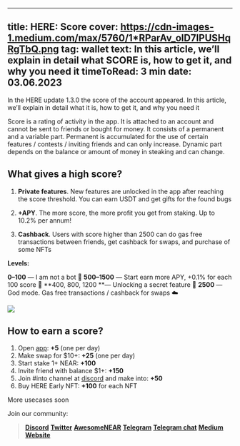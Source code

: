 -----
title: HERE: Score
cover: https://cdn-images-1.medium.com/max/5760/1*RParAv_olD7IPUSHqRgTbQ.png
tag: wallet
text: In this article, we’ll explain in detail what SCORE is, how to get it, and why you need it
timeToRead: 3 min
date: 03.06.2023
-----



In the HERE update 1.3.0 the score of the account appeared. In this article, we’ll explain in detail what it is, how to get it, and why you need it

Score is a rating of activity in the app. It is attached to an account and cannot be sent to friends or bought for money. It consists of a permanent and a variable part. Permanent is accumulated for the use of certain features / contests / inviting friends and can only increase. Dynamic part depends on the balance or amount of money in steaking and can change.

## What gives a high score?

1. **Private features**. New features are unlocked in the app after reaching the score threshold. You can earn USDT and get gifts for the found bugs

2. **+APY**. The more score, the more profit you get from staking. Up to 10.2% per annum!

3. **Cashback**. Users with score higher than 2500 can do gas free transactions between friends, get cashback for swaps, and purchase of some NFTs

**Levels:**

**0–100** — I am not a bot 🤖 
**500–1500** — Start earn more APY, +0.1% for each 100 score 💸 
**400, 800, 1200 **— Unlocking a secret feature 🔐 
**2500** — God mode. Gas free transactions / cashback for swaps ☁️

![](https://cdn-images-1.medium.com/max/5760/1*RParAv_olD7IPUSHqRgTbQ.png)

## How to earn a score?

1. Open [app](https://download.herewallet.app/): **+5** (one per day)
2. Make swap for $10+: **+25** (one per day)
3. Start stake 1+ NEAR: **+100**
4. Invite friend with balance $1+: **+150**
5. Join #into channel at [discord](https://discord.gg/AfB5cvtFXH) and make into: **+50**
6. Buy HERE Early NFT:  **+100** for each NFT

More usecases soon


Join our community:
> [**Discord**](https://discord.gg/AfB5cvtFXH)
> [**Twitter**](https://twitter.com/here_wallet)
> [**AwesomeNEAR**](https://awesomenear.com/here-wallet)
> [**Telegram**](https://t.me/herewallet)
> [**Telegram chat**](https://t.me/herewalletchat)
> [**Medium**](https://medium.com/@nearhere)
> [**Website**](https://herewallet.app/)